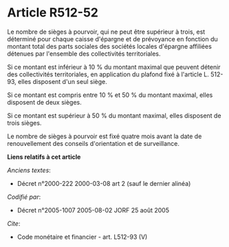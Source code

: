 # Article R512-52

Le nombre de sièges à pourvoir, qui ne peut être supérieur à trois, est déterminé pour chaque caisse d'épargne et de
prévoyance en fonction du montant total des parts sociales des sociétés locales d'épargne affiliées détenues par l'ensemble
des collectivités territoriales.

Si ce montant est inférieur à 10 % du montant maximal que peuvent détenir des collectivités territoriales, en application du
plafond fixé à l'article L. 512-93, elles disposent d'un seul siège.

Si ce montant est compris entre 10 % et 50 % du montant maximal, elles disposent de deux sièges.

Si ce montant est supérieur à 50 % du montant maximal, elles disposent de trois sièges.

Le nombre de sièges à pourvoir est fixé quatre mois avant la date de renouvellement des conseils d'orientation et de
surveillance.

**Liens relatifs à cet article**

_Anciens textes_:

  - Décret n°2000-222 2000-03-08 art 2 (sauf le dernier alinéa)

_Codifié par_:

  - Décret n°2005-1007 2005-08-02 JORF 25 août 2005

_Cite_:

  - Code monétaire et financier - art. L512-93 (V)

